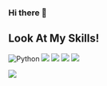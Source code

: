 ### Hi there 👋


## Look At My Skills!
![Python](https://img.shields.io/badge/Python-3766AB?style=flat-square&logo=Python&logoColor=white)
<img src="https://img.shields.io/badge/HTML5-E34F26?style=flat-square&logo=HTML5&logoColor=white"> 
<img src="https://img.shields.io/badge/CSS-1572B6?style=flat-square&logo=CSS&logoColor=white"> 
<img src="https://img.shields.io/badge/JavaScript-F7DF1E?style=flat-square&logo=JavaScript&logoColor=white"> 
<img src="https://img.shields.io/badge/React-61DAFB?style=flat-square&logo=React&logoColor=white"> 


<img src="https://img.shields.io/github/followers/kimpeep?style=social">
